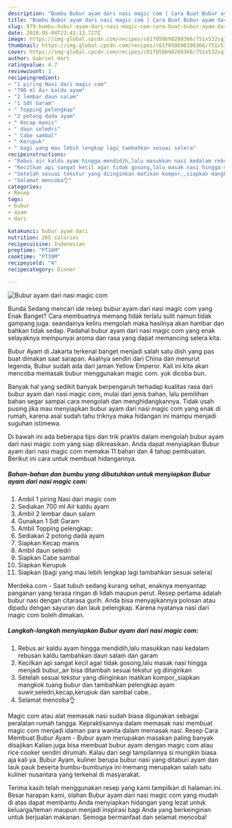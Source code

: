 ```yaml
---
description: "Bumbu Bubur ayam dari nasi magic com | Cara Buat Bubur ayam dari nasi magic com Yang Sempurna"
title: "Bumbu Bubur ayam dari nasi magic com | Cara Buat Bubur ayam dari nasi magic com Yang Sempurna"
slug: 979-bumbu-bubur-ayam-dari-nasi-magic-com-cara-buat-bubur-ayam-dari-nasi-magic-com-yang-sempurna
date: 2020-05-04T23:43:13.727Z
image: https://img-global.cpcdn.com/recipes/c61f050b98280366/751x532cq70/bubur-ayam-dari-nasi-magic-com-foto-resep-utama.jpg
thumbnail: https://img-global.cpcdn.com/recipes/c61f050b98280366/751x532cq70/bubur-ayam-dari-nasi-magic-com-foto-resep-utama.jpg
cover: https://img-global.cpcdn.com/recipes/c61f050b98280366/751x532cq70/bubur-ayam-dari-nasi-magic-com-foto-resep-utama.jpg
author: Gabriel Hart
ratingvalue: 4.7
reviewcount: 3
recipeingredient:
- "1 piring Nasi dari magic com"
- "700 ml Air kaldu ayam"
- "2 lembar daun salam"
- "1 Sdt Garam"
- " Topping pelengkap"
- "2 potong dada ayam"
- " Kecap manis"
- " daun seledri"
- " Cabe sambal"
- " Kerupuk"
- " bagi yang mau lebih lengkap lagi tambahkan sesuai selera"
recipeinstructions:
- "Rebus air kaldu ayam hingga mendidih,lalu masukkan nasi kedalam rebusan kaldu tambahkan daun salam dan garam"
- "Kecilkan api sangat kecil agar tidak gosong,lalu masak nasi hingga menjadi bubur,,air bisa ditambah sesuai tekstur yg diinginkan"
- "Setelah sesuai tekstur yang diinginkan matikan kompor,,siapkan mangkok tuang bubur dan tambahkan pelengkap ayam suwir,seledri,kecap,kerupuk dan sambal cabe.."
- "Selamat mencoba👌"
categories:
- Resep
tags:
- bubur
- ayam
- dari

katakunci: bubur ayam dari 
nutrition: 265 calories
recipecuisine: Indonesian
preptime: "PT16M"
cooktime: "PT39M"
recipeyield: "4"
recipecategory: Dinner

---
```



![Bubur ayam dari nasi magic com](https://img-global.cpcdn.com/recipes/c61f050b98280366/751x532cq70/bubur-ayam-dari-nasi-magic-com-foto-resep-utama.jpg)

Bunda Sedang mencari ide resep bubur ayam dari nasi magic com yang Enak Banget? Cara membuatnya memang tidak terlalu sulit namun tidak gampang juga. seandainya keliru mengolah maka hasilnya akan hambar dan bahkan tidak sedap. Padahal bubur ayam dari nasi magic com yang enak selayaknya mempunyai aroma dan rasa yang dapat memancing selera kita.

Bubur Ayam di Jakarta terkenal banget menjadi salah satu dish yang pas buat dimakan saat sarapan. Asalnya sendiri dari China dan menurut legenda, Bubur sudah ada dari jaman Yellow Emperor. Kali ini kita akan mencoba memasak bubur menggunakan magic com. yuk dicoba bun.

Banyak hal yang sedikit banyak berpengaruh terhadap kualitas rasa dari bubur ayam dari nasi magic com, mulai dari jenis bahan, lalu pemilihan bahan segar sampai cara mengolah dan menghidangkannya. Tidak usah pusing jika mau menyiapkan bubur ayam dari nasi magic com yang enak di rumah, karena asal sudah tahu triknya maka hidangan ini mampu menjadi suguhan istimewa.


Di bawah ini ada beberapa tips dan trik praktis dalam mengolah bubur ayam dari nasi magic com yang siap dikreasikan. Anda dapat menyiapkan Bubur ayam dari nasi magic com memakai 11 bahan dan 4 tahap pembuatan. Berikut ini cara untuk membuat hidangannya.

<!--inarticleads1-->

##### Bahan-bahan dan bumbu yang dibutuhkan untuk menyiapkan Bubur ayam dari nasi magic com:

1. Ambil 1 piring Nasi dari magic com
1. Sediakan 700 ml Air kaldu ayam
1. Ambil 2 lembar daun salam
1. Gunakan 1 Sdt Garam
1. Ambil  Topping pelengkap:
1. Sediakan 2 potong dada ayam
1. Siapkan  Kecap manis
1. Ambil  daun seledri
1. Siapkan  Cabe sambal
1. Siapkan  Kerupuk
1. Siapkan  (bagi yang mau lebih lengkap lagi tambahkan sesuai selera)


Merdeka.com - Saat tubuh sedang kurang sehat, enaknya menyantap panganan yang terasa ringan di lidah maupun perut. Resep pertama adalah bubur nasi dengan citarasa gurih. Anda bisa menyajikannya polosan atau dipadu dengan sayuran dan lauk pelengkap. Karena nyatanya nasi dari magic com boleh dimakan. 

<!--inarticleads2-->

##### Langkah-langkah menyiapkan Bubur ayam dari nasi magic com:

1. Rebus air kaldu ayam hingga mendidih,lalu masukkan nasi kedalam rebusan kaldu tambahkan daun salam dan garam
1. Kecilkan api sangat kecil agar tidak gosong,lalu masak nasi hingga menjadi bubur,,air bisa ditambah sesuai tekstur yg diinginkan
1. Setelah sesuai tekstur yang diinginkan matikan kompor,,siapkan mangkok tuang bubur dan tambahkan pelengkap ayam suwir,seledri,kecap,kerupuk dan sambal cabe..
1. Selamat mencoba👌


Magic com atau alat memasak nasi sudah biasa digunakan sebagai peralatan rumah tangga. Kepraktisannya dalam memasak nasi membuat magic com menjadi idaman para wanita dalam memasak nasi. Resep Cara Membuat Bubur Ayam - Bubur ayam merupakan masakan paling banyak disajikan Kalian juga bisa membuat bubur ayam dengan magic com atau rice cooker sendiri dirumah. Kalau dari segi tampilannya si mungkin biasa aja kali ya. Bubur Ayam, kuliner berupa bubur nasi yang ditaburi ayam dan lauk pauk beserta bumbu-bumbunya ini memang merupakan salah satu kuliner nusantara yang terkenal di masyarakat. 

Terima kasih telah menggunakan resep yang kami tampilkan di halaman ini. Besar harapan kami, olahan Bubur ayam dari nasi magic com yang mudah di atas dapat membantu Anda menyiapkan hidangan yang lezat untuk keluarga/teman maupun menjadi inspirasi bagi Anda yang berkeinginan untuk berjualan makanan. Semoga bermanfaat dan selamat mencoba!
